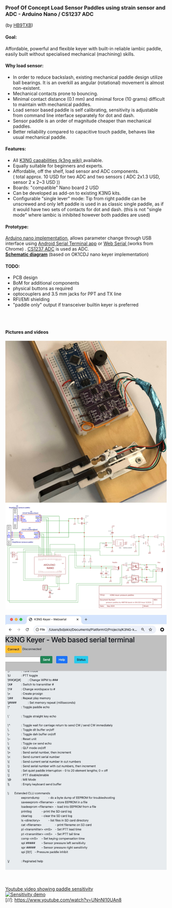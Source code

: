 ### Proof Of Concept Load Sensor Paddles using strain sensor and ADC - Arduino Nano / CS1237 ADC 
  (by [HB9TXB](https://www.qrz.com/db/hb9txb))

#### Goal: 
Affordable, powerful and flexible keyer with built-in reliable iambic paddle, easily built without specialised mechanical (machining) skills.


#### Why load sensor:
- In order to reduce backslash,  existing mechanical paddle design utilize ball bearings. It is an overkill as angular (rotational) movement is almost non-existent.
- Mechanical contacts prone to bouncing.
- Minimal contact distance (0.1 mm) and minimal force (10 grams) difficult to maintain with mechanical paddles.
- Load sensor based paddle is self calibrating, sensitivity is adjustable from command line interface separately for dot and dash.
- Sensor paddle is an order of magnitude cheaper than mechanical paddles.
- Better reliability compared to capacitive touch paddle, behaves like usual mechanical paddle.

#### Features:
- All [K3NG capabilities (k3ng wiki) ](https://github.com/k3ng/k3ng_cw_keyer/wiki) available.
- Equally suitable for beginners and experts.
- Affordable, off the shelf, load sensor and ADC components.  
  ( total approx. 10 USD for two ADC and two sensors ( ADC 2x1.3 USD, sensor 2 x 2~3 USD   ))
- Boards: "compatible"  Nano board  2 USD  
- Can be developed as add-on to existing K3NG kits.
- Configurable "single lever" mode: Tip from right paddle can be unscrewed and only left paddle is used in as classic single paddle, as if it would have two sets of contacts for dot and dash.  (this is not "single mode" where iambic is inhibited however both paddles are used) 

#### Prototype:
 
 [Arduino nano implementation](https://github.com/djbr1/k3ng_cw_keyer), allows parameter change through USB interface using [Android Serial Terminal app](https://play.google.com/store/apps/details?id=de.kai_morich.serial_usb_terminal) or  [Web Serial ](https://github.com/ok1cdj/K3NG-keyer-serial-terminal) (works from Chrome) . [CS1237 ADC](https://github.com/tremaru/iarduino_ADC_CS1237) is used as ADC.  
    [**Schematic diagram**](https://github.com/djbr1/k3ng_cw_keyer/blob/master/k3ng_keyer/ADC_CS1237/k3ng_keyer_nano_cs1237.sch_2024-09-17.pdf) (based on OK1CDJ nano keyer implementation)
   


#### TODO:    
- PCB design
- BoM for additional components
- physical buttons as required
- optocouplers and 3.5 mm jacks for PPT and TX line
- RFI/EMI shielding
- "paddle only" output if transceiver builtin keyer is preferred

 <br/><br/>
 #### Pictures and videos
  ![](https://github.com/djbr1/k3ng_cw_keyer/blob/master/k3ng_keyer/ADC_CS1237/IMG_1637.JPG?raw=true)  
![](https://github.com/djbr1/k3ng_cw_keyer/blob/master/k3ng_keyer/ADC_CS1237/k3ng_keyer_nano_cs1237.sch_2024-09-17.png?raw=true)

 <!--   ![](https://github.com/djbr1/k3ng_cw_keyer/blob/master/k3ng_keyer/ADC_CS1237/IMG_1330.JPG?raw=true)  -->
 <!--   ![](https://github.com/djbr1/k3ng_cw_keyer/blob/master/k3ng_keyer/ADC_CS1237/IMG_1329.JPG?raw=true)  -->
<!--    ![](https://github.com/djbr1/k3ng_cw_keyer/blob/master/k3ng_keyer/ADC_CS1237/IMG_1344.JPG?raw=true)  -->

![](https://github.com/djbr1/k3ng_cw_keyer/blob/master/k3ng_keyer/ADC_CS1237/Screenshot_2024-09-17_at_18.34.58.jpg?raw=true)

<br/><br/>
[Youtube video showing paddle sensitivity](https://www.youtube.com/watch?v=UNnNl10UAn8)
<br/>
[![Sensitivity demo](https://img.youtube.com/vi/UNnNl10UAn8/0.jpg)](https://www.youtube.com/watch?v=UNnNl10UAn8)
<br/>
[//]:   https://www.youtube.com/watch?v=UNnNl10UAn8




